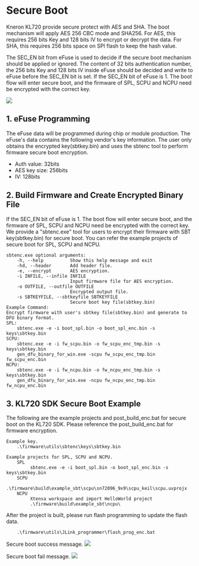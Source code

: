 ﻿# Secure Boot
Kneron KL720 provide secure protect with AES and SHA. The boot mechanism will apply AES 256 CBC mode and SHA256. For AES, this requires 256 bits Key and 128 bits IV to encrypt or decrypt the data. For SHA, this requires 256 bits space on SPI flash to keep the hash value.   

The SEC_EN bit from eFuse is used to decide if the secure boot mechanism should be applied or ignored. The content of 32 bits authentication number, the 256 bits Key and 128 bits IV inside eFuse should be decided and write to eFuse before the SEC_EN bit is set.  If the  SEC_EN bit of eFuse is 1. The boot flow will enter secure boot, and the firmware of SPL, SCPU and NCPU need be encrypted with the correct key. 

![](../imgs/sdk/secure_boot_flow.png)


## 1. eFuse Programming

The eFuse data will be programmed during chip or module production. The eFuse's data contains the following vendor's key information. The user only obtains the encrypted key(sbtkey.bin) and uses the sbtenc tool to perform firmware secure boot encryption.

* Auth value: 32bits 
* AES key size: 256bits
* IV: 128bits

## 2. Build Firmware and Create Encrypted Binary File

If the SEC_EN bit of eFuse is 1. The boot flow will enter secure boot, and the firmware of SPL, SCPU and NCPU need be encrypted with the correct key. We provide a "sbtenc.exe" tool for users to encrypt their firmware with SBT key(sbtkey.bin) for secure boot. You can refer the example projects of secure boot for SPL, SCPU and NCPU.
```
sbtenc.exe optional arguments: 
    -h, --help          Show this help message and exit
    -hd, --header       Add header file.
    -e, --encrypt       AES encryption.
    -i INFILE, --infile INFILE
                        Input firmware file for AES encryption.
    -o OUTFILE, --outfile OUTFILE
                        Encrypted output file.
    -s SBTKEYFILE, --sbtkeyfile SBTKEYFILE
                        Secure boot key file(sbtkey.bin)
Example Command:
Encrypt firmware with user's sbtkey file(sbtkey.bin) and generate to DFU binary format.
SPL:
​    sbtenc.exe -e -i boot_spl.bin -o boot_spl_enc.bin -s keys\sbtkey.bin
SCPU:
​    sbtenc.exe -e -i fw_scpu.bin -o fw_scpu_enc_tmp.bin -s keys\sbtkey.bin
​    gen_dfu_binary_for_win.exe -scpu fw_scpu_enc_tmp.bin fw_scpu_enc.bin
NCPU:
​    sbtenc.exe -e -i fw_ncpu.bin -o fw_ncpu_enc_tmp.bin -s keys\sbtkey.bin
​    gen_dfu_binary_for_win.exe -ncpu fw_ncpu_enc_tmp.bin fw_ncpu_enc.bin

```


## 3. KL720 SDK Secure Boot Example

The following are the example projects and post_build_enc.bat for secure boot on the KL720 SDK.
Please reference the post_build_enc.bat for firmware encryption.
```
Example key. 
    .\firmware\utils\sbtenc\keys\sbtkey.bin
        
Example projects for SPL, SCPU and NCPU.
​    SPL 
         sbtenc.exe -e -i boot_spl.bin -o boot_spl_enc.bin -s keys\sbtkey.bin
​    SCPU 
         .\firmware\build\example_sbt\scpu\sn72096_9x9\scpu_keil\scpu.uvprojx
​    NCPU 
         Xtensa workspace and import HelloWorld project
         .\firmware\build\example_sbt\ncpu\
```
After the project is built, please run flash programming to update the flash data.
```
    .\firmware\utils\JLink_programmer\flash_prog_enc.bat
```
Secure boot success message.
![](../imgs/sdk/secure_boot_ok.png)

Secure boot fail message.
![](../imgs/sdk/secure_boot_fail.png)

